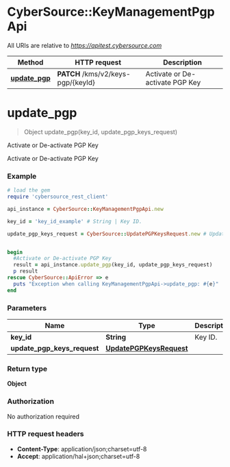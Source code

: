 # CyberSource::KeyManagementPgpApi

All URIs are relative to *https://apitest.cybersource.com*

Method | HTTP request | Description
------------- | ------------- | -------------
[**update_pgp**](KeyManagementPgpApi.md#update_pgp) | **PATCH** /kms/v2/keys-pgp/{keyId} | Activate or De-activate PGP Key


# **update_pgp**
> Object update_pgp(key_id, update_pgp_keys_request)

Activate or De-activate PGP Key

Activate or De-activate PGP Key 

### Example
```ruby
# load the gem
require 'cybersource_rest_client'

api_instance = CyberSource::KeyManagementPgpApi.new

key_id = 'key_id_example' # String | Key ID. 

update_pgp_keys_request = CyberSource::UpdatePGPKeysRequest.new # UpdatePGPKeysRequest | 


begin
  #Activate or De-activate PGP Key
  result = api_instance.update_pgp(key_id, update_pgp_keys_request)
  p result
rescue CyberSource::ApiError => e
  puts "Exception when calling KeyManagementPgpApi->update_pgp: #{e}"
end
```

### Parameters

Name | Type | Description  | Notes
------------- | ------------- | ------------- | -------------
 **key_id** | **String**| Key ID.  | 
 **update_pgp_keys_request** | [**UpdatePGPKeysRequest**](UpdatePGPKeysRequest.md)|  | 

### Return type

**Object**

### Authorization

No authorization required

### HTTP request headers

 - **Content-Type**: application/json;charset=utf-8
 - **Accept**: application/hal+json;charset=utf-8



